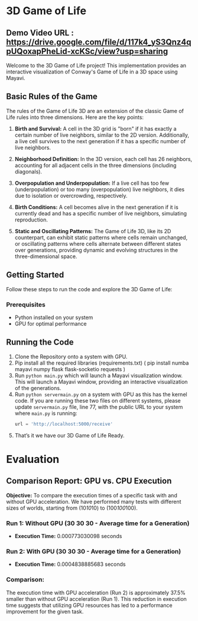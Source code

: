 # 3D Game of Life

## Demo Video URL : https://drive.google.com/file/d/117k4_yS3Qnz4qpUQoxapPheLid-xcKSc/view?usp=sharing

Welcome to the 3D Game of Life project! This implementation provides an interactive visualization of Conway's Game of Life in a 3D space using Mayavi.

## Basic Rules of the Game
The rules of the Game of Life 3D are an extension of the classic Game of Life rules into three dimensions. Here are the key points:

1. **Birth and Survival:** A cell in the 3D grid is "born" if it has exactly a certain number of live neighbors, similar to the 2D version. Additionally, a live cell survives to the next generation if it has a specific number of live neighbors.

2. **Neighborhood Definition:** In the 3D version, each cell has 26 neighbors, accounting for all adjacent cells in the three dimensions (including diagonals).

3. **Overpopulation and Underpopulation:** If a live cell has too few (underpopulation) or too many (overpopulation) live neighbors, it dies due to isolation or overcrowding, respectively.

4. **Birth Conditions:** A cell becomes alive in the next generation if it is currently dead and has a specific number of live neighbors, simulating reproduction.

5. **Static and Oscillating Patterns:** The Game of Life 3D, like its 2D counterpart, can exhibit static patterns where cells remain unchanged, or oscillating patterns where cells alternate between different states over generations, providing dynamic and evolving structures in the three-dimensional space.


## Getting Started

Follow these steps to run the code and explore the 3D Game of Life:

### Prerequisites

- Python installed on your system
- GPU for optimal performance

## Running the Code
1. Clone the Repository onto a system with GPU.
2. Pip install all the required libraries (requirements.txt) ( pip install numba mayavi numpy flask flask-socketio requests )
3. Run `python main.py` which will launch a Mayavi visualization window. This will launch a Mayavi window, providing an interactive visualization of the generations.
4. Run `python servermain.py` on a system with GPU as this has the kernel code. If you are running these two files on different systems, please update `servermain.py` file, line 77, with the public URL to your system where `main.py` is running:
   ```python
   url = 'http://localhost:5000/receive'
5. That’s it we have our 3D Game of Life Ready. 


# Evaluation

## Comparison Report: GPU vs. CPU Execution

**Objective:**
To compare the execution times of a specific task with and without GPU acceleration. We have performed many tests with different sizes of worlds, starting from (10*10*10) to (100*100*100).

### Run 1: Without GPU (30 30 30 - Average time for a Generation)
- **Execution Time:** 0.000773030098 seconds 

### Run 2: With GPU (30 30 30 - Average time for a Generation)
- **Execution Time:** 0.0004838885683 seconds

### Comparison:
The execution time with GPU acceleration (Run 2) is approximately 37.5% smaller than without GPU acceleration (Run 1). This reduction in execution time suggests that utilizing GPU resources has led to a performance improvement for the given task.
